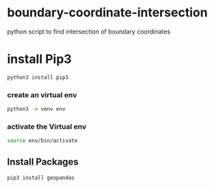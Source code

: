 # boundary-coordinate-intersection
python script to find intersection of boundary coordinates

# install Pip3
``` sh
python3 install pip3

```

### create an virtual env
``` sh
python3 -m venv env

```

### activate the Virtual env
```sh
source env/bin/activate

```
## Install Packages
```sh
pip3 install geopandas

```
